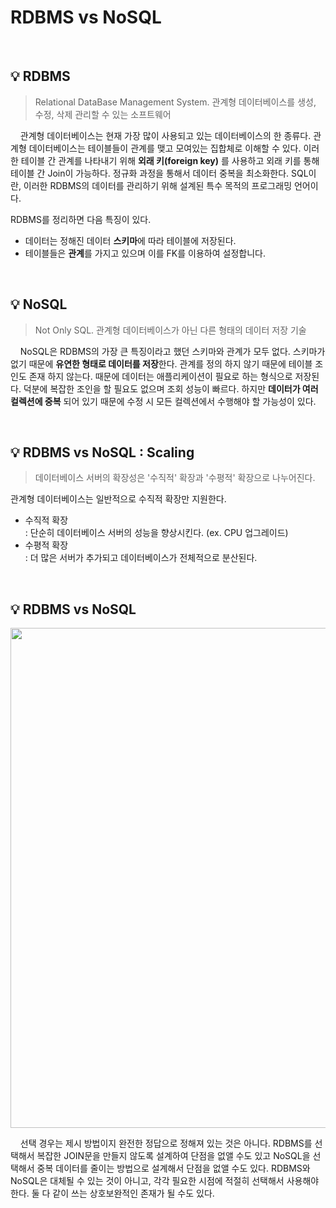 # RDBMS vs NoSQL

<br>

## 💡 RDBMS
> Relational DataBase Management System. 관계형 데이터베이스를 생성, 수정, 삭제 관리할 수 있는 소프트웨어

&nbsp; &nbsp; 관계형 데이터베이스는 현재 가장 많이 사용되고 있는 데이터베이스의 한 종류다. 관계형 데이터베이스는 테이블들이 관계를 맺고 모여있는 집합체로 이해할 수 있다. 이러한 테이블 간 관계를 나타내기 위해 **외래 키(foreign key)** 를 사용하고 외래 키를 통해 테이블 간 Join이 가능하다. 정규화 과정을 통해서 데이터 중복을 최소화한다. SQL이란, 이러한 RDBMS의 데이터를 관리하기 위해 설계된 특수 목적의 프로그래밍 언어이다.


RDBMS를 정리하면 다음 특징이 있다.
- 데이터는 정해진 데이터 **스키마**에 따라 테이블에 저장된다.
- 테이블들은 **관계**를 가지고 있으며 이를 FK를 이용하여 설정합니다.<br>

<br>

## 💡 NoSQL
> Not Only SQL. 관계형 데이터베이스가 아닌 다른 형태의 데이터 저장 기술

&nbsp; &nbsp; NoSQL은 RDBMS의 가장 큰 특징이라고 했던 스키마와 관계가 모두 없다. 스키마가 없기 때문에 **유연한 형태로 데이터를 저장**한다. 관계를 정의 하지 않기 때문에 테이블 조인도 존재 하지 않는다. 때문에 데이터는 애플리케이션이 필요로 하는 형식으로 저장된다. 덕분에 복잡한 조인을 할 필요도 없으며 조회 성능이 빠르다. 하지만 **데이터가 여러 컬렉션에 중복** 되어 있기 때문에 수정 시 모든 컬렉션에서 수행해야 할 가능성이 있다. 

<br>

## 💡 RDBMS vs NoSQL : Scaling
> 데이터베이스 서버의 확장성은 '수직적' 확장과 '수평적' 확장으로 나누어진다.

관계형 데이터베이스는 일반적으로 수직적 확장만 지원한다.
- 수직적 확장 <br>
    : 단순히 데이터베이스 서버의 성능을 향상시킨다. (ex. CPU 업그레이드)<br>
- 수평적 확장<br>
    : 더 많은 서버가 추가되고 데이터베이스가 전체적으로 분산된다. <br>


<br>

## 💡 RDBMS vs NoSQL

<img src="https://user-images.githubusercontent.com/70243735/134645339-e6dfa5fa-9d10-4c06-902c-44f6d8d22ce3.png" width="800px">


<br>

&nbsp; &nbsp; 선택 경우는 제시 방법이지 완전한 정답으로 정해져 있는 것은 아니다. RDBMS를 선택해서 복잡한 JOIN문을 만들지 않도록 설계하여 단점을 없앨 수도 있고 NoSQL을 선택해서 중복 데이터를 줄이는 방법으로 설계해서 단점을 없앨 수도 있다. RDBMS와 NoSQL은 대체될 수 있는 것이 아니고, 각각 필요한 시점에 적절히 선택해서 사용해야 한다. 둘 다 같이 쓰는 상호보완적인 존재가 될 수도 있다.


<br>
<br>
